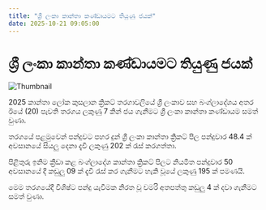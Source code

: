 ```yaml
---
title: "ශ්‍රී ලංකා කාන්තා කණ්ඩායමට තියුණු ජයක්"
date: 2025-10-21 09:05:00
---
```


# ශ්‍රී ලංකා කාන්තා කණ්ඩායමට තියුණු ජයක්

![Thumbnail](https://helakuru.sgp1.cdn.digitaloceanspaces.com/esana/images/lib/icc-women-2025.jpg)

2025 කාන්තා ලෝක කුසලාන ක්‍රිකට් තරගාවලියේ ශ්‍රී ලංකාව සහ බංග්ලාදේශය අතර ඊයේ (20) පැවති තරගය ලකුණු 7 කින් ජය ගැනීමට ශ්‍රී ලංකා කාන්තා කණ්ඩායම සමත් වුණා.

තරගයේ පළමුවෙන් පන්දුවට පහර දුන් ශ්‍රී ලංකා කාන්තා ක්‍රිකට් පිල පන්දුවාර 48.4 ක් අවසානයේ සියලු දෙනා දැවී ලකුණු 202 ක් රැස් කරගත්තා.

පිළිතුරු ඉනිම ක්‍රීඩා කළ බංග්ලාදේශ කාන්තා ක්‍රිකට් පිලට නියමිත පන්දුවාර 50 අවසානයේ දී කඩුලු 09 ක් දැවී රැස් කර ගැනීමට හැකි වූයේ ලකුණු 195 ක් පමණයි.

මෙම තරගයේදී විශිෂ්ට පන්දු යැවීමක නිරත වූ චමරි අතපත්තු කඩුලු 4 ක් දවා ගැනීමට සමත් වුණා.

